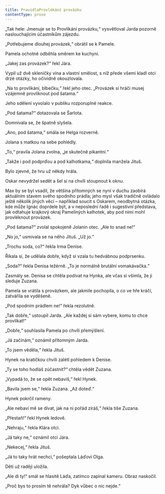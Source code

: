 ```yaml
---
title: PravidlaProvlékání provázku
contentType: prose
---
```


<section>

„Tak hele: Jmenuje se to Provlíkání provázku,“ vysvětloval Jarda pozorně naslouchajícím účastníkům zájezdu.

„Potřebujeme dlouhej provázek,“ obrátil se k Pamele.

Pamela ochotně odběhla směrem ke kuchyni.

„Jakej zas provázek?“ řekl Jára.

Vypil už dvě skleničky vína a vlastní smělost, s níž přede všemi kladl otci drzé otázky, ho očividně okouzlovala.

„Na to provlíkání, blbečku,“ řekl jeho otec. „Provázek si hráči musej vzájemně provlíknout pod šatama.“

Jeho sdělení vyvolalo v publiku rozporuplné reakce.

„Pod šatama?“ dotazovala se Šarlota.

Domnívala se, že špatně slyšela.

„Ano, pod šatama,“ smála se Helga rozverně.

Jolana s matkou na sebe pohlédly.

„To,“ pravila Jolana zvolna, „je skutečně pikantní.“

„Takže i pod podprďou a pod kalhotkama,“ doplnila manžela Jituš.

Bylo zjevné, že hru už někdy hrála.

Oskar nevydržel sedět a šel si na chvíli stoupnout k oknu.

Max by se byl vsadil, že většina přítomných se nyní v duchu zaobírá aktuálním stavem svého spodního prádla; jeho mysl však tradičně ovládalo ještě několik jiných věcí – například soucit s Oskarem, neodbytná otázka, kde může Ignác doprdele být, a v neposlední řadě i sugestivní představa, jak odtahuje krajkový okraj Pameliných kalhotek, aby pod nimi mohl provléknout provázek.

„Pod šatama?“ zvolal spokojeně Jolanin otec. „Ale to snad ne!“

„No jo,“ usmívala se na něho Jituš. „Už jo.“

„Trochu soda, co?“ řekla Irma Denise.

Říkala si, že udělala dobře, když si vzala tu hedvábnou podprsenku.

„Soda?“ řekla Denisa ležérně. „To je normálně brutální vomakávačka.“

Zasmály se. Denisa se chtěla podívat na Hynka, ale včas si všimla, že ji sleduje Zuzana.

Pamela se vrátila s provázkem, ale jakmile pochopila, o co ve hře kráčí, zatvářila se vyděšeně.

„Pod spodním prádlem ne!“ řekla rezolutně.

„Tak dobře,“ ustoupil Jarda. „Ale každej si sám vybere, komu to chce provlíkat!“

„Dobře,“ souhlasila Pamela po chvíli přemýšlení.

„Já začínám,“ oznámil přítomným Jarda.

„To jsem věděla,“ řekla Jituš.

Hynek na kratičkou chvíli zalétl pohledem k Denise.

„Ty se toho hodláš zúčastnit?“ chtěla vědět Zuzana.

„Vypadá to, že se opět nebavíš,“ řekl Hynek.

„Bavila jsem se,“ řekla Zuzana. „Až doteď.“

Hynek pokrčil rameny.

„Ale nebaví mě se dívat, jak na ni pořád zíráš,“ řekla tiše Zuzana.

„Přestaň!“ řekl Hynek ledově.

„Nehraju,“ řekla Klára otci.

„Já taky ne,“ oznámil otci Jára.

„Nekecej,“ řekla Jituš.

„Já to taky hrát nechci,“ pošeptala Láďovi Olga.

Děti už raději uložila.

„Ale di ty!“ smál se hlasitě Láďa, zatímco zapínal kameru. Obraz naskočil.

„Proč bys to prosím tě nehrála? Dyk vůbec o nic nejde.“

</section>
